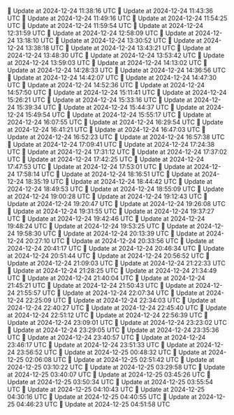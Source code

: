 🔄 Update at 2024-12-24 11:38:16 UTC
🔄 Update at 2024-12-24 11:43:36 UTC
🔄 Update at 2024-12-24 11:49:16 UTC
🔄 Update at 2024-12-24 11:54:25 UTC
🔄 Update at 2024-12-24 11:59:54 UTC
🔄 Update at 2024-12-24 12:31:59 UTC
🔄 Update at 2024-12-24 12:58:09 UTC
🔄 Update at 2024-12-24 13:18:10 UTC
🔄 Update at 2024-12-24 13:30:52 UTC
🔄 Update at 2024-12-24 13:38:18 UTC
🔄 Update at 2024-12-24 13:43:21 UTC
🔄 Update at 2024-12-24 13:48:30 UTC
🔄 Update at 2024-12-24 13:53:42 UTC
🔄 Update at 2024-12-24 13:59:03 UTC
🔄 Update at 2024-12-24 14:13:02 UTC
🔄 Update at 2024-12-24 14:28:33 UTC
🔄 Update at 2024-12-24 14:36:56 UTC
🔄 Update at 2024-12-24 14:42:07 UTC
🔄 Update at 2024-12-24 14:47:30 UTC
🔄 Update at 2024-12-24 14:52:36 UTC
🔄 Update at 2024-12-24 14:57:50 UTC
🔄 Update at 2024-12-24 15:11:41 UTC
🔄 Update at 2024-12-24 15:26:21 UTC
🔄 Update at 2024-12-24 15:33:16 UTC
🔄 Update at 2024-12-24 15:39:34 UTC
🔄 Update at 2024-12-24 15:44:37 UTC
🔄 Update at 2024-12-24 15:49:54 UTC
🔄 Update at 2024-12-24 15:55:17 UTC
🔄 Update at 2024-12-24 16:07:55 UTC
🔄 Update at 2024-12-24 16:29:54 UTC
🔄 Update at 2024-12-24 16:41:21 UTC
🔄 Update at 2024-12-24 16:47:03 UTC
🔄 Update at 2024-12-24 16:52:23 UTC
🔄 Update at 2024-12-24 16:57:38 UTC
🔄 Update at 2024-12-24 17:09:41 UTC
🔄 Update at 2024-12-24 17:24:38 UTC
🔄 Update at 2024-12-24 17:31:12 UTC
🔄 Update at 2024-12-24 17:37:02 UTC
🔄 Update at 2024-12-24 17:42:25 UTC
🔄 Update at 2024-12-24 17:47:53 UTC
🔄 Update at 2024-12-24 17:53:01 UTC
🔄 Update at 2024-12-24 17:58:14 UTC
🔄 Update at 2024-12-24 18:16:51 UTC
🔄 Update at 2024-12-24 18:35:19 UTC
🔄 Update at 2024-12-24 18:44:42 UTC
🔄 Update at 2024-12-24 18:49:53 UTC
🔄 Update at 2024-12-24 18:55:09 UTC
🔄 Update at 2024-12-24 19:00:28 UTC
🔄 Update at 2024-12-24 19:12:43 UTC
🔄 Update at 2024-12-24 19:20:47 UTC
🔄 Update at 2024-12-24 19:26:08 UTC
🔄 Update at 2024-12-24 19:31:55 UTC
🔄 Update at 2024-12-24 19:37:27 UTC
🔄 Update at 2024-12-24 19:42:46 UTC
🔄 Update at 2024-12-24 19:48:24 UTC
🔄 Update at 2024-12-24 19:53:25 UTC
🔄 Update at 2024-12-24 19:58:30 UTC
🔄 Update at 2024-12-24 20:13:39 UTC
🔄 Update at 2024-12-24 20:27:10 UTC
🔄 Update at 2024-12-24 20:33:56 UTC
🔄 Update at 2024-12-24 20:41:17 UTC
🔄 Update at 2024-12-24 20:46:34 UTC
🔄 Update at 2024-12-24 20:51:44 UTC
🔄 Update at 2024-12-24 20:56:52 UTC
🔄 Update at 2024-12-24 21:09:03 UTC
🔄 Update at 2024-12-24 21:22:33 UTC
🔄 Update at 2024-12-24 21:28:25 UTC
🔄 Update at 2024-12-24 21:34:49 UTC
🔄 Update at 2024-12-24 21:40:04 UTC
🔄 Update at 2024-12-24 21:45:21 UTC
🔄 Update at 2024-12-24 21:50:43 UTC
🔄 Update at 2024-12-24 21:55:57 UTC
🔄 Update at 2024-12-24 22:07:34 UTC
🔄 Update at 2024-12-24 22:25:09 UTC
🔄 Update at 2024-12-24 22:34:03 UTC
🔄 Update at 2024-12-24 22:40:27 UTC
🔄 Update at 2024-12-24 22:45:40 UTC
🔄 Update at 2024-12-24 22:51:12 UTC
🔄 Update at 2024-12-24 22:56:39 UTC
🔄 Update at 2024-12-24 23:09:01 UTC
🔄 Update at 2024-12-24 23:23:02 UTC
🔄 Update at 2024-12-24 23:29:05 UTC
🔄 Update at 2024-12-24 23:35:36 UTC
🔄 Update at 2024-12-24 23:40:57 UTC
🔄 Update at 2024-12-24 23:46:17 UTC
🔄 Update at 2024-12-24 23:51:33 UTC
🔄 Update at 2024-12-24 23:56:52 UTC
🔄 Update at 2024-12-25 00:48:32 UTC
🔄 Update at 2024-12-25 02:06:08 UTC
🔄 Update at 2024-12-25 02:51:42 UTC
🔄 Update at 2024-12-25 03:10:22 UTC
🔄 Update at 2024-12-25 03:29:58 UTC
🔄 Update at 2024-12-25 03:40:07 UTC
🔄 Update at 2024-12-25 03:45:26 UTC
🔄 Update at 2024-12-25 03:50:34 UTC
🔄 Update at 2024-12-25 03:55:54 UTC
🔄 Update at 2024-12-25 04:10:43 UTC
🔄 Update at 2024-12-25 04:30:16 UTC
🔄 Update at 2024-12-25 04:40:55 UTC
🔄 Update at 2024-12-25 04:46:23 UTC
🔄 Update at 2024-12-25 04:51:58 UTC
